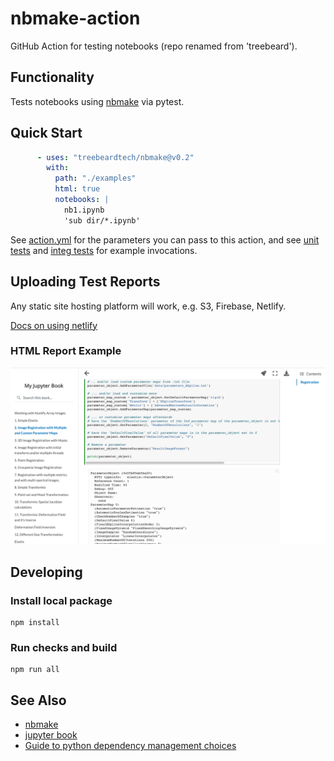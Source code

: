 # nbmake-action

GitHub Action for testing notebooks
(repo renamed from 'treebeard').

## Functionality

Tests notebooks using [nbmake](https://github.com/treebeardtech/nbmake) via pytest.

## Quick Start

```yaml
      - uses: "treebeardtech/nbmake@v0.2"
        with:
          path: "./examples"
          html: true
          notebooks: |
            nb1.ipynb
            'sub dir/*.ipynb'
```

See [action.yml](action.yml) for the parameters you can pass to this action, and see [unit tests](.github/workflows/action_unit_test.yml) and [integ tests](.github/workflows/action_integration_test.yml) for example invocations.

## Uploading Test Reports

Any static site hosting platform will work, e.g. S3, Firebase, Netlify.

[Docs on using netlify](https://treebeardtech.github.io/nbmake/landing-page.html#run-and-upload-report-on-github-actions-using-netlify)

### HTML Report Example

![HTML Report](docs/screen.png)

## Developing

### Install local package
```
npm install
```

### Run checks and build
```
npm run all
```

## See Also

- [nbmake](https://github.com/treebeardtech/nbmake)
- [jupyter book](https://github.com/executablebooks/jupyter-book)
- [Guide to python dependency management choices](https://towardsdatascience.com/devops-for-data-science-making-your-python-project-reproducible-f55646e110fa)
